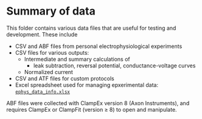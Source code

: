 <!--
 Copyright (c) 2021 Delbert Yip
 
 This software is released under the MIT License.
 https://opensource.org/licenses/MIT
-->

# Summary of data

This folder contains various data files that are useful for testing and development. These include
- CSV and ABF files from personal electrophysiological experiments
- CSV files for various outputs:
  - Intermediate and summary calculations of
    - leak subtraction, reversal potential, conductance-voltage curves
  - Normalized current
- CSV and ATF files for custom protocols
- Excel spreadsheet used for managing epxerimental data: [`ephys_data_info.xlsx`](./data/../ephys_data_info.xlsx)

ABF files were collected with ClampEx version 8 (Axon Instruments), and requires ClampEx or ClampFit (version $\geq$ 8) to open and manipulate. 